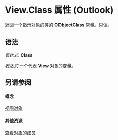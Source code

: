 
# View.Class 属性 (Outlook)

返回一个指示对象的类的  **[OlObjectClass](33d724b3-df3c-2a7f-a80f-93b66d96f588.md)** 常量。只读。


## 语法

 _表达式_. **Class**

 _表达式_ 一个代表 **View** 对象的变量。


## 另请参阅


#### 概念


[视图对象](41c8d149-9912-1685-4c8b-3c849cc6f1ed.md)
#### 其他资源


[查看对象的成员](ed3196c6-e779-64f7-db1d-e2fd22bb4688.md)